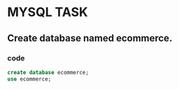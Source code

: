 # MYSQL TASK 

## Create database named ecommerce.

### code
```sql
create database ecommerce;
use ecommerce; 